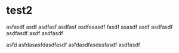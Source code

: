 # test2

asfasdf
asdf
asdfasf
asdfasf
asdfasasdf
fasdf
asasdf
asdf
asdfasdf
asdfasdf
asdf
asdfasdf

asfd
asfdasasfdasdfasdf
asfdasdfasdasfasdf
asdfasdf
